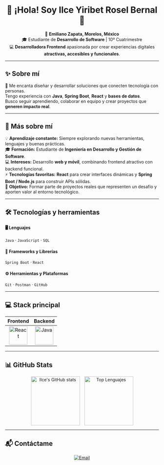 <!-- Encabezado con estilo -->
<h1 align="center">🌸 ¡Hola! Soy <b>Ilce Yiribet Rosel Bernal</b> 👋</h1>

<p align="center">
📍 <b>Emiliano Zapata, Morelos, México</b> <br>
🎓 Estudiante de <b>Desarrollo de Software</b> | 10º Cuatrimestre <br>
💻 <b>Desarrolladora Frontend</b> apasionada por crear experiencias digitales <b>atractivas, accesibles y funcionales</b>.
</p>

---

## ✨ Sobre mí  

🌷 Me encanta diseñar y desarrollar soluciones que conecten tecnología con personas.  
Tengo experiencia con **Java**, **Spring Boot**, **React** y **bases de datos**.  
Busco seguir aprendiendo, colaborar en equipo y crear proyectos que **generen impacto real**.  

---

## 🚀 Más sobre mí  

💡 **Aprendizaje constante:** Siempre explorando nuevas herramientas, lenguajes y buenas prácticas.  
🎓 **Formación:** Estudiante de <b>Ingeniería en Desarrollo y Gestión de Software</b>.  
💻 **Intereses:** Desarrollo <b>web y móvil</b>, combinando frontend atractivo con backend funcional.  
⚡ **Tecnologías favoritas:** <b>React</b> para crear interfaces dinámicas y <b>Spring Boot / Node.js</b> para construir APIs sólidas.  
💼 **Objetivo:** Formar parte de proyectos reales que representen un desafío y aporten valor al entorno tecnológico.  

---

## 🛠️ Tecnologías y herramientas  

#### 🖥️ Lenguajes  
`Java` · `JavaScript` · `SQL`  

#### 🧩 Frameworks y Librerías  
`Spring Boot` · `React`  

#### ⚙️ Herramientas y Plataformas  
`Git` · `Postman` · `GitHub`  

---

## 💻 Stack principal  

| Frontend | Backend |
|:--------:|:-------:|
| <img src="https://cdn.jsdelivr.net/gh/devicons/devicon/icons/react/react-original.svg" width="60" alt="React"/> | <img src="https://cdn.jsdelivr.net/gh/devicons/devicon/icons/java/java-original.svg" width="60" alt="Java"/> |

---

## 📊 GitHub Stats  

<div align="center" style="display: flex; justify-content: center; gap: 15px; flex-wrap: wrap; margin-top: 10px;">
  <img src="https://github-readme-stats.vercel.app/api?username=YIRIBET&show_icons=true&theme=rose_pine&border_radius=15&hide_title=true" alt="Ilce's GitHub stats" height="160"/>
  <img src="https://github-readme-stats.vercel.app/api/top-langs/?username=YIRIBET&layout=compact&theme=rose_pine&border_radius=15" alt="Top Lenguajes" height="160"/>
</div>

---

## 📬 Contáctame  

<p align="center">
  <a href="mailto:roselyiribet@gmail.com">
    <img src="https://img.shields.io/badge/Email-roselyiribet@gmail.com-ff69b4?style=for-the-badge&logo=gmail&logoColor=white" alt="Email"/>
  </a>
</p>
